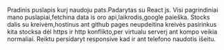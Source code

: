 Pradinis puslapis kurį naudoju pats.Padarytas su React js.
Visi pagrindiniai mano puslapiai,fetchina data is oro api,laikrodis,google paieška.
Stocks dalis su kreivėm,hostinus ant github pages neupdeitina kreivės pasirinkus kita stocksa dėl https ir http konflikto,per virtualu serverį ant kompo veikia normaliai.
Reiktu persidaryt responsive kad ir ant telefono naudotis išeitu.
